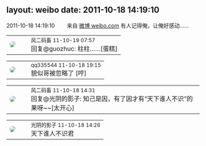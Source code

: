 layout: weibo
date: 2011-10-18 14:19:10
---
<meta name="referrer" content="no-referrer" />

2011-10-18 14:19:10  &nbsp;&nbsp;&nbsp;&nbsp;&nbsp;&nbsp; 来自 <a href="http://weibo.com/" rel="nofollow">微博 weibo.com</a>
有人记得俺，让俺好感动…… ​​​

<table style="width: 100%;">
  <tr>
    <td style="width: 40px;"><img style="border-radius:50%" src="https://tva3.sinaimg.cn/crop.0.0.639.639.50/6d2a6003jw8f3idy69w2gj20hs0hrt9g.jpg?KID=imgbed,tva&Expires=1624465819&ssig=YNFtu8ej38"></td>
    <td colspan="2"><small>风二码畜 11-10-19 07:57</small><br/>回复@guozhuc:  柱柱……[蛋糕]</td>
  </tr>
</table>

<table style="width: 100%;">
  <tr>
    <td style="width: 40px;"><img style="border-radius:50%" src="https://tva4.sinaimg.cn/crop.0.0.180.180.50/7d25944djw1e8qgp5bmzyj2050050aa8.jpg?KID=imgbed,tva&Expires=1624465819&ssig=YpxpXf9bpk"></td>
    <td colspan="2"><small>qq335544 11-10-18 19:15</small><br/>貌似哥被忽略了 [哼]</td>
  </tr>
</table>

<table style="width: 100%;">
  <tr>
    <td style="width: 40px;"><img style="border-radius:50%" src="https://tva3.sinaimg.cn/crop.0.0.639.639.50/6d2a6003jw8f3idy69w2gj20hs0hrt9g.jpg?KID=imgbed,tva&Expires=1624465819&ssig=YNFtu8ej38"></td>
    <td colspan="2"><small>风二码畜 11-10-18 14:31</small><br/>回复@光阴的影子: 知己是因，有了因才有“天下谁人不识”的果呀~~[太开心]</td>
  </tr>
</table>

<table style="width: 100%;">
  <tr>
    <td style="width: 40px;"><img style="border-radius:50%" src="https://tva4.sinaimg.cn/crop.0.0.180.180.50/4aa814c8jw1e8qgp5bmzyj2050050aa8.jpg?KID=imgbed,tva&Expires=1624465819&ssig=MOYmzeA4HK"></td>
    <td colspan="2"><small>光阴的影子 11-10-18 14:26</small><br/>天下谁人不识君</td>
  </tr>
</table>
